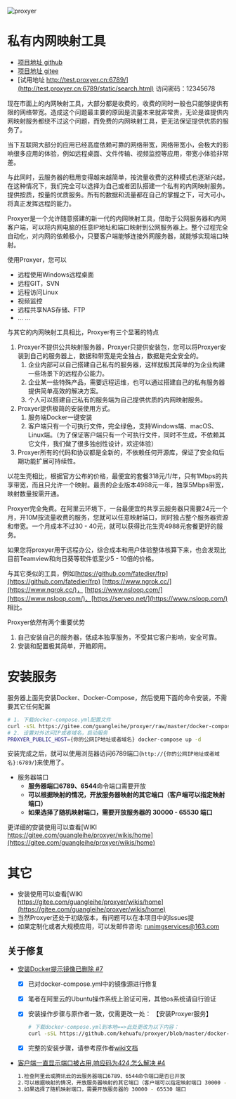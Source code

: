 
![proxyer](https://gitee.com/guangleihe/proxyer/raw/master/img/logo.png)

# 私有内网映射工具

- [项目地址 github](https://github.com/khvysofq/proxyer)
- [项目地址 gitee](https://gitee.com/guangleihe/proxyer)
- [试用地址 http://test.proxyer.cn:6789/](http://test.proxyer.cn:6789/static/search.html) 访问密码：12345678

现在市面上的内网映射工具，大部分都是收费的，收费的同时一般也只能够提供有限的网络带宽。造成这个问题最主要的原因是流量本来就非常贵，无论是谁提供内网映射服务都绕不过这个问题，而免费的内网映射工具，更无法保证提供优质的服务了。

当下互联网大部分的应用已经高度依赖可靠的网络带宽，网络带宽小，会极大的影响很多应用的体验，例如远程桌面、文件传输、视频监控等应用，带宽小体验非常差。

与此同时，云服务器的租用变得越来越简单，按流量收费的这种模式也逐渐兴起，在这种情况下，我们完全可以选择为自己或者团队搭建一个私有的内网映射服务。提供按质，按量的优质服务。所有的数据和流量都在自己的掌握之下，可大可小，将真正发挥远程的能力。

Proxyer是一个允许随意搭建的新一代的内网映射工具，借助于公网服务器和内网客户端，可以将内网电脑的任意IP地址和端口映射到公网服务器上。整个过程完全自动化，对内网的依赖极小，只要客户端能够连接外网服务器，就能够实现端口映射。


使用Proxyer，您可以
- 远程使用Windows远程桌面
- 远程GIT，SVN
- 远程访问Linux
- 视频监控
- 远程共享NAS存储、FTP
- ... ...

与其它的内网映射工具相比，Proxyer有三个显著的特点


1. Proxyer不提供公共映射服务器，Proxyer只提供安装包，您可以将Proxyer安装到自己的服务器上，数据和带宽是完全独占，数据是完全安全的。
    1. 企业内部可以自己搭建自己私有的服务器，这样就极其简单的为企业构建一些场景下的远程办公能力。
    2. 企业某一些特殊产品，需要远程运维，也可以通过搭建自己的私有服务器提供简单高效的解决方案。
    3. 个人可以搭建自己私有的服务端为自己提供优质的内网映射服务。
2. Proxyer提供极简的安装使用方式。
    1. 服务端Docker一键安装
    2. 客户端只有一个可执行文件，完全绿色，支持Windows端、macOS、Linux端。（为了保证客户端只有一个可执行文件，同时不生成，不依赖其它文件，我们做了很多独创性设计，欢迎体验）
3. Proxyer所有的代码和协议都是全新的，不依赖任何开源库，保证了安全和后期功能扩展可持续性。

以花生壳相比，根据官方公布的价格，最便宜的套餐318元/1/年，只有1Mbps的共享带宽，而且只允许一个映射。最贵的企业版本4988元一年，独享5Mbps带宽，映射数量按需开通。

Proxyer完全免费。在阿里云环境下，一台最便宜的共享云服务器只需要24元一个月，开10M按流量收费的服务，您就可以任意映射端口，同时独占整个服务器资源和带宽。一个月成本不过30 - 40元，就可以获得比花生壳4988元套餐更好的服务。

如果您将proxyer用于远程办公，综合成本和用户体验整体核算下来，也会发现比目前Teamview和向日葵等软件低至少5 - 10倍的价格。

与其它类似的工具，例如[https://github.com/fatedier/frp](https://github.com/fatedier/frp) [https://www.ngrok.cc/](https://www.ngrok.cc/)， [https://www.nsloop.com/](https://www.nsloop.com/)、[https://serveo.net/](https://www.nsloop.com/) 相比。

Proxyer依然有两个重要优势

1. 自己安装自己的服务器，低成本独享服务，不受其它客户影响，安全可靠。
2. 安装和配置极其简单，开箱即用。

# 安装服务

服务器上面先安装Docker、Docker-Compose，然后使用下面的命令安装，不需要其它任何配置

```bash
# 1. 下载docker-compose.yml配置文件
curl -sSL https://gitee.com/guangleihe/proxyer/raw/master/docker-compose.yaml -o docker-compose.yml
# 2. 设置对外访问IP或者域名，启动服务
PROXYER_PUBLIC_HOST={你的公网IP地址或者域名} docker-compose up -d
```

安装完成之后，就可以使用浏览器访问6789端口(`http://{你的公网IP地址或者域名}:6789/`)来使用了。

-  服务器端口
    - **服务器端口6789、6544**命令端口需要开放
    - **可以根据映射的情况，开放服务器映射的其它端口（客户端可以指定映射端口）**
    - **如果选择了随机映射端口，需要开放服务器的 30000 - 65530 端口**

更详细的安装使用可以查看[WIKI https://gitee.com/guangleihe/proxyer/wikis/home](https://gitee.com/guangleihe/proxyer/wikis/home)

# 其它

- 安装使用可以查看[WIKI https://gitee.com/guangleihe/proxyer/wikis/home](https://gitee.com/guangleihe/proxyer/wikis/home)
- 当然Proxyer还处于初级版本，有问题可以在本项目中的Issues提
- 如果定制化或者大规模应用，可以发邮件咨询: runimgservices@163.com

## 关于修复

- [安装Docker提示镜像已删除 #7](https://github.com/khvysofq/proxyer/issues/7)

  - [x] 已对docker-compose.yml中的镜像源进行修复

  - [x] 笔者在阿里云的Ubuntu操作系统上验证可用，其他os系统请自行验证

  - [x] 安装操作步骤与原作者一致，仅需更改一处： 【安装Proxyer服务】

    ```bash
    # 下载docker-compose.yml到本地==>此处更改为以下内容：
    curl -sSL https://github.com/kehuafu/proxyer/blob/master/docker-compose.yml -o docker-compose.yml
    ```

  - [x] 完整的安装步骤，请参考原作者[wiki文档](https://gitee.com/guangleihe/proxyer/wikis/%E6%9C%8D%E5%8A%A1%E5%AE%89%E8%A3%85%E6%95%99%E7%A8%8B)

- [客户端一直显示端口被占用,响应码为424,怎么解决 #4](https://github.com/khvysofq/proxyer/issues/4)

  ```bash
  1.检查阿里云或腾讯云的云服务器端口6789、6544命令端口是否已开放
  2.可以根据映射的情况，开放服务器映射的其它端口（客户端可以指定映射端口 30000 - 65530之间取值才有效）
  3.如果选择了随机映射端口，需要开放服务器的 30000 - 65530 端口
  ```

  

